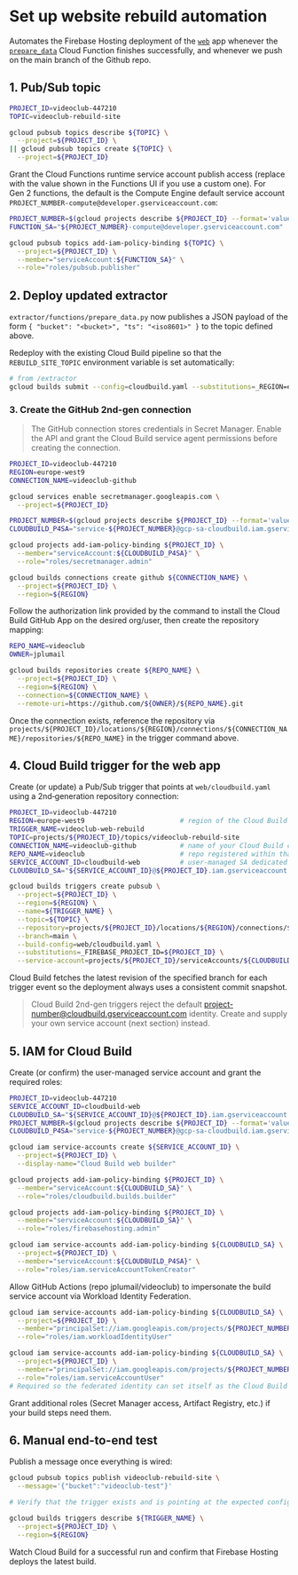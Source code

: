 # Set up website rebuild automation

Automates the Firebase Hosting deployment of the [`web`](../web/) app whenever the [`prepare_data`](../extractor/functions/prepare_data.py) Cloud Function finishes successfully, and whenever we push on the main branch of the Github repo.

## 1. Pub/Sub topic

```bash
PROJECT_ID=videoclub-447210
TOPIC=videoclub-rebuild-site

gcloud pubsub topics describe ${TOPIC} \
  --project=${PROJECT_ID} \
|| gcloud pubsub topics create ${TOPIC} \
  --project=${PROJECT_ID}
```

Grant the Cloud Functions runtime service account publish access (replace with the value shown in the Functions UI if you use a custom one). For Gen 2 functions, the default is the Compute Engine default service account `PROJECT_NUMBER-compute@developer.gserviceaccount.com`:

```bash
PROJECT_NUMBER=$(gcloud projects describe ${PROJECT_ID} --format='value(projectNumber)')
FUNCTION_SA="${PROJECT_NUMBER}-compute@developer.gserviceaccount.com"

gcloud pubsub topics add-iam-policy-binding ${TOPIC} \
  --project=${PROJECT_ID} \
  --member="serviceAccount:${FUNCTION_SA}" \
  --role="roles/pubsub.publisher"
```

## 2. Deploy updated extractor

`extractor/functions/prepare_data.py` now publishes a JSON payload of the form `{ "bucket": "<bucket>", "ts": "<iso8601>" }` to the topic defined above.

Redeploy with the existing Cloud Build pipeline so that the `REBUILD_SITE_TOPIC` environment variable is set automatically:

```bash
# from /extractor
gcloud builds submit --config=cloudbuild.yaml --substitutions=_REGION=europe-west9,_BUCKET=videoclub-test
```

### 3. Create the GitHub 2nd-gen connection

> The GitHub connection stores credentials in Secret Manager. Enable the API and grant the Cloud Build service agent permissions before creating the connection.

```bash
PROJECT_ID=videoclub-447210
REGION=europe-west9
CONNECTION_NAME=videoclub-github

gcloud services enable secretmanager.googleapis.com \
  --project=${PROJECT_ID}

PROJECT_NUMBER=$(gcloud projects describe ${PROJECT_ID} --format='value(projectNumber)')
CLOUDBUILD_P4SA="service-${PROJECT_NUMBER}@gcp-sa-cloudbuild.iam.gserviceaccount.com"

gcloud projects add-iam-policy-binding ${PROJECT_ID} \
  --member="serviceAccount:${CLOUDBUILD_P4SA}" \
  --role="roles/secretmanager.admin"

gcloud builds connections create github ${CONNECTION_NAME} \
  --project=${PROJECT_ID} \
  --region=${REGION}
```

Follow the authorization link provided by the command to install the Cloud Build GitHub App on the desired org/user, then create the repository mapping:

```bash
REPO_NAME=videoclub
OWNER=jplumail

gcloud builds repositories create ${REPO_NAME} \
  --project=${PROJECT_ID} \
  --region=${REGION} \
  --connection=${CONNECTION_NAME} \
  --remote-uri=https://github.com/${OWNER}/${REPO_NAME}.git
```

Once the connection exists, reference the repository via `projects/${PROJECT_ID}/locations/${REGION}/connections/${CONNECTION_NAME}/repositories/${REPO_NAME}` in the trigger command above.

## 4. Cloud Build trigger for the web app

Create (or update) a Pub/Sub trigger that points at `web/cloudbuild.yaml` using a 2nd‑generation repository connection:

```bash
PROJECT_ID=videoclub-447210
REGION=europe-west9                        # region of the Cloud Build connection
TRIGGER_NAME=videoclub-web-rebuild
TOPIC=projects/${PROJECT_ID}/topics/videoclub-rebuild-site
CONNECTION_NAME=videoclub-github           # name of your Cloud Build connection
REPO_NAME=videoclub                        # repo registered within that connection
SERVICE_ACCOUNT_ID=cloudbuild-web          # user-managed SA dedicated to builds
CLOUDBUILD_SA="${SERVICE_ACCOUNT_ID}@${PROJECT_ID}.iam.gserviceaccount.com"

gcloud builds triggers create pubsub \
  --project=${PROJECT_ID} \
  --region=${REGION} \
  --name=${TRIGGER_NAME} \
  --topic=${TOPIC} \
  --repository=projects/${PROJECT_ID}/locations/${REGION}/connections/${CONNECTION_NAME}/repositories/${REPO_NAME} \
  --branch=main \
  --build-config=web/cloudbuild.yaml \
  --substitutions=_FIREBASE_PROJECT_ID=${PROJECT_ID} \
  --service-account=projects/${PROJECT_ID}/serviceAccounts/${CLOUDBUILD_SA}
```

Cloud Build fetches the latest revision of the specified branch for each trigger event so the deployment always uses a consistent commit snapshot.

> Cloud Build 2nd-gen triggers reject the default project-number@cloudbuild.gserviceaccount.com identity. Create and supply your own service account (next section) instead.

## 5. IAM for Cloud Build

Create (or confirm) the user-managed service account and grant the required roles:

```bash
PROJECT_ID=videoclub-447210
SERVICE_ACCOUNT_ID=cloudbuild-web
CLOUDBUILD_SA="${SERVICE_ACCOUNT_ID}@${PROJECT_ID}.iam.gserviceaccount.com"
PROJECT_NUMBER=$(gcloud projects describe ${PROJECT_ID} --format='value(projectNumber)')
CLOUDBUILD_P4SA="service-${PROJECT_NUMBER}@gcp-sa-cloudbuild.iam.gserviceaccount.com"

gcloud iam service-accounts create ${SERVICE_ACCOUNT_ID} \
  --project=${PROJECT_ID} \
  --display-name="Cloud Build web builder"

gcloud projects add-iam-policy-binding ${PROJECT_ID} \
  --member="serviceAccount:${CLOUDBUILD_SA}" \
  --role="roles/cloudbuild.builds.builder"

gcloud projects add-iam-policy-binding ${PROJECT_ID} \
  --member="serviceAccount:${CLOUDBUILD_SA}" \
  --role="roles/firebasehosting.admin"

gcloud iam service-accounts add-iam-policy-binding ${CLOUDBUILD_SA} \
  --project=${PROJECT_ID} \
  --member="serviceAccount:${CLOUDBUILD_P4SA}" \
  --role="roles/iam.serviceAccountTokenCreator"
```

Allow GitHub Actions (repo jplumail/videoclub) to impersonate the build service account via Workload Identity Federation.
```bash
gcloud iam service-accounts add-iam-policy-binding ${CLOUDBUILD_SA} \
  --project=${PROJECT_ID} \
  --member="principalSet://iam.googleapis.com/projects/${PROJECT_NUMBER}/locations/global/workloadIdentityPools/github/attribute.repository/jplumail/videoclub" \
  --role="roles/iam.workloadIdentityUser"

gcloud iam service-accounts add-iam-policy-binding ${CLOUDBUILD_SA} \
  --project=${PROJECT_ID} \
  --member="principalSet://iam.googleapis.com/projects/${PROJECT_NUMBER}/locations/global/workloadIdentityPools/github/attribute.repository/jplumail/videoclub" \
  --role="roles/iam.serviceAccountUser"
# Required so the federated identity can set itself as the Cloud Build trigger service account when invoking builds.
```

Grant additional roles (Secret Manager access, Artifact Registry, etc.) if your build steps need them.

## 6. Manual end-to-end test

Publish a message once everything is wired:

```bash
gcloud pubsub topics publish videoclub-rebuild-site \
  --message='{"bucket":"videoclub-test"}'

# Verify that the trigger exists and is pointing at the expected config:

gcloud builds triggers describe ${TRIGGER_NAME} \
  --project=${PROJECT_ID} \
  --region=${REGION}
```

Watch Cloud Build for a successful run and confirm that Firebase Hosting deploys the latest build.
